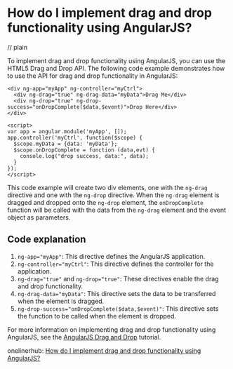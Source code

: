 # How do I implement drag and drop functionality using AngularJS?
// plain

To implement drag and drop functionality using AngularJS, you can use the HTML5 Drag and Drop API. The following code example demonstrates how to use the API for drag and drop functionality in AngularJS:

```
<div ng-app="myApp" ng-controller="myCtrl">
  <div ng-drag="true" ng-drag-data="myData">Drag Me</div>
  <div ng-drop="true" ng-drop-success="onDropComplete($data,$event)">Drop Here</div>
</div>

<script>
var app = angular.module('myApp', []);
app.controller('myCtrl', function($scope) {
  $scope.myData = {data: 'myData'};
  $scope.onDropComplete = function (data,evt) {
    console.log("drop success, data:", data);
  }
});
</script>
```

This code example will create two div elements, one with the `ng-drag` directive and one with the `ng-drop` directive. When the `ng-drag` element is dragged and dropped onto the `ng-drop` element, the `onDropComplete` function will be called with the data from the `ng-drag` element and the event object as parameters.

## Code explanation


1. `ng-app="myApp"`: This directive defines the AngularJS application.
2. `ng-controller="myCtrl"`: This directive defines the controller for the application.
3. `ng-drag="true"` and `ng-drop="true"`: These directives enable the drag and drop functionality.
4. `ng-drag-data="myData"`: This directive sets the data to be transferred when the element is dragged.
5. `ng-drop-success="onDropComplete($data,$event)"`: This directive sets the function to be called when the element is dropped.

For more information on implementing drag and drop functionality using AngularJS, see the [AngularJS Drag and Drop](https://www.w3schools.com/angular/angular_dnd.asp) tutorial.

onelinerhub: [How do I implement drag and drop functionality using AngularJS?](https://onelinerhub.com/angularjs/how-do-i-implement-drag-and-drop-functionality-using-angularjs)